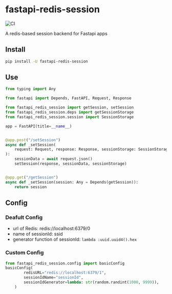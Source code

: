 # fastapi-redis-session

![CI](https://github.com/duyixian1234/fastapi-redis-session/workflows/CI/badge.svg?branch=master)

A redis-based session backend for Fastapi apps

## Install

```bash
pip install -U fastapi-redis-session
```

## Use

```python
from typing import Any

from fastapi import Depends, FastAPI, Request, Response

from fastapi_redis_session import getSession, setSession
from fastapi_redis_session.deps import getSessionStorage
from fastapi_redis_session.session import SessionStorage

app = FastAPI(title=__name__)


@app.post("/setSession")
async def _setSession(
    request: Request, response: Response, sessionStorage: SessionStorage = Depends(getSessionStorage)
):
    sessionData = await request.json()
    setSession(response, sessionData, sessionStorage)


@app.get("/getSession")
async def _setSession(session: Any = Depends(getSession)):
    return session

```

## Config

### Deafult Config

- url of Redis: redis://localhost:6379/0
- name of sessionId: ssid
- generator function of sessionId: `lambda :uuid.uuid4().hex`

### Custom Config

```python
from fastapi_redis_session.config import basicConfig
basicConfig(
        redisURL="redis://localhost:6379/1",
        sessionIdName="sessionId",
        sessionIdGenerator=lambda: str(random.randint(1000, 9999)),
    )
```
